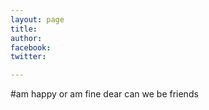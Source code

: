 ```yaml
---
layout: page
title: 
author:
facebook:
twitter: 

---
```

#am happy or am fine dear
can we be friends 
